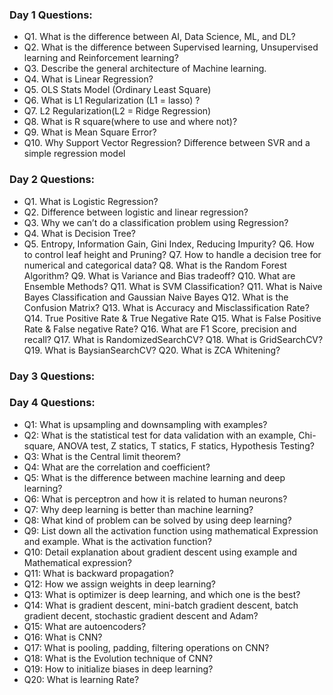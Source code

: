 ### Day 1 Questions:

- Q1. What is the difference between AI, Data Science, ML, and DL?
- Q2. What is the difference between Supervised learning, Unsupervised learning and Reinforcement learning?
- Q3. Describe the general architecture of Machine learning.
- Q4. What is Linear Regression?
- Q5. OLS Stats Model (Ordinary Least Square)
- Q6. What is L1 Regularization (L1 = lasso) ?
- Q7. L2 Regularization(L2 = Ridge Regression)
- Q8. What is R square(where to use and where not)?
- Q9. What is Mean Square Error?
- Q10. Why Support Vector Regression? Difference between SVR and a simple regression model

### Day 2 Questions:

- Q1. What is Logistic Regression?
- Q2. Difference between logistic and linear regression?
- Q3. Why we can’t do a classification problem using Regression?
- Q4. What is Decision Tree?
- Q5. Entropy, Information Gain, Gini Index, Reducing Impurity?
Q6. How to control leaf height and Pruning?
Q7. How to handle a decision tree for numerical and categorical
data?
Q8. What is the Random Forest Algorithm?
Q9. What is Variance and Bias tradeoff?
Q10. What are Ensemble Methods?
Q11. What is SVM Classification?
Q11. What is Naive Bayes Classification and Gaussian Naive Bayes
Q12. What is the Confusion Matrix?
Q13. What is Accuracy and Misclassification Rate?
Q14. True Positive Rate & True Negative Rate
Q15. What is False Positive Rate & False negative Rate?
Q16. What are F1 Score, precision and recall?
Q17. What is RandomizedSearchCV?
Q18. What is GridSearchCV?
Q19. What is BaysianSearchCV?
Q20. What is ZCA Whitening?

### Day 3 Questions:



### Day 4 Questions:
- Q1: What is upsampling and downsampling with examples?
- Q2: What is the statistical test for data validation with an example, Chi-square, ANOVA test, Z statics, T statics, F statics, Hypothesis Testing?
- Q3: What is the Central limit theorem?
- Q4: What are the correlation and coefficient?
- Q5: What is the difference between machine learning and deep learning?
- Q6: What is perceptron and how it is related to human neurons?
- Q7: Why deep learning is better than machine learning?
- Q8: What kind of problem can be solved by using deep learning?
- Q9: List down all the activation function using mathematical Expression and example. What is the activation function?
- Q10: Detail explanation about gradient descent using example and Mathematical expression?
- Q11: What is backward propagation?
- Q12: How we assign weights in deep learning?
- Q13: What is optimizer is deep learning, and which one is the best?
- Q14: What is gradient descent, mini-batch gradient descent, batch gradient decent, stochastic gradient descent and Adam?
- Q15: What are autoencoders?
- Q16: What is CNN?
- Q17: What is pooling, padding, filtering operations on CNN?
- Q18: What is the Evolution technique of CNN?
- Q19: How to initialize biases in deep learning?
- Q20: What is learning Rate?
